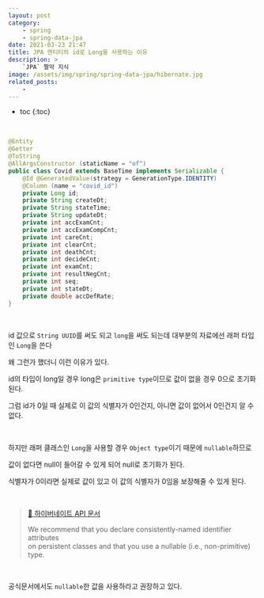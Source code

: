 ```yaml
---
layout: post
category:
    - spring
    - spring-data-jpa
date: 2021-03-23 21:47
title: JPA 엔티티의 id로 Long을 사용하는 이유
description: >
    `JPA` 짤막 지식
image: /assets/img/spring/spring-data-jpa/hibernate.jpg
related_posts:
    - 
---
```


* toc
{:toc}
  
&nbsp;  

```java
@Entity
@Getter
@ToString
@AllArgsConstructor (staticName = "of")
public class Covid extends BaseTime implements Serializable {
    @Id @GeneratedValue(strategy = GenerationType.IDENTITY)
    @Column (name = "covid_id")
    private Long id;
    private String createDt;
    private String stateTime;
    private String updateDt;
    private int accExamCnt;
    private int accExamCompCnt;
    private int careCnt;
    private int clearCnt;
    private int deathCnt;
    private int decideCnt;
    private int examCnt;
    private int resultNegCnt;
    private int seq;
    private int stateDt;
    private double accDefRate;
}
```

&nbsp;  

id 값으로 `String UUID`를 써도 되고 `long`을 써도 되는데 대부분의 자료에선 래퍼 타입인 `Long`을 쓴다

왜 그런가 했더니 이런 이유가 있다.

id의 타입이 long일 경우 long은 `primitive type`이므로 값이 없을 경우 0으로 초기화 된다.

그럼 id가 0일 때 실제로 이 값의 식별자가 0인건지, 아니면 값이 없어서 0인건지 알 수 없다.

&nbsp;  

하지만 래퍼 클래스인 `Long`을 사용할 경우 `Object type`이기 때문에 `nullable`하므로

값이 없다면 null이 들어갈 수 있게 되어 null로 초기화가 된다.

식별자가 0이라면 실제로 값이 있고 이 값의 식별자가 0임을 보장해줄 수 있게 된다.

&nbsp;  

> [📜 하이버네이트 API 문서](https://docs.jboss.org/hibernate/orm/5.3/userguide/html_single/Hibernate_User_Guide.html#entity-pojo-identifier)
>
> We recommend that you declare consistently-named identifier attributes  
> on persistent classes and that you use a nullable (i.e., non-primitive) type.

&nbsp;  

공식문서에서도 `nullable`한 값을 사용하라고 권장하고 있다.

&nbsp;  
